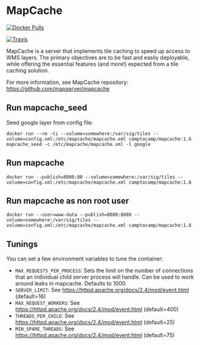 # MapCache

[![Docker Pulls](https://img.shields.io/docker/pulls/camptocamp/mapcache.svg)](https://hub.docker.com/r/camptocamp/mapcache/)

[![Travis](https://travis-ci.org/camptocamp/docker-mapcache.svg)](https://travis-ci.org/camptocamp/docker-mapcache)

MapCache is a server that implements tile caching to speed up access to WMS
layers. The primary objectives are to be fast and easily deployable, while
offering the essential features (and more!) expected from a tile caching
solution.

For more information, see MapCache repository: 
https://github.com/mapserver/mapcache

## Run mapcache_seed

Seed google layer from config file:
```
docker run --rm -ti --volume=somewhere:/var/sig/tiles --volume=config.xml:/etc/mapcache/mapcache.xml camptocamp/mapcache:1.6 mapcache_seed -c /etc/mapcache/mapcache.xml -l google
```

## Run mapcache

```
docker run --publish=8080:80 --volume=somewhere:/var/sig/tiles --volume=config.xml:/etc/mapcache/mapcache.xml camptocamp/mapcache:1.6
```

## Run mapcache as non root user

```
docker run --user=www-data --publish=8080:8080 --volume=somewhere:/var/sig/tiles --volume=config.xml:/etc/mapcache/mapcache.xml camptocamp/mapcache:1.6
```

## Tunings

You can set a few environment variables to tune the container:

* `MAX_REQUESTS_PER_PROCESS`: Sets the limit on the number of connections
  that an individual child server process will handle. Can be used to work
  around leaks in mapcache. Defaults to 1000.
* `SERVER_LIMIT`: See https://httpd.apache.org/docs/2.4/mod/event.html (default=16)
* `MAX_REQUEST_WORKERS`: See https://httpd.apache.org/docs/2.4/mod/event.html (default=400)
* `THREADS_PER_CHILD`: See https://httpd.apache.org/docs/2.4/mod/event.html (default=25)
* `MIN_SPARE_THREADS`: See https://httpd.apache.org/docs/2.4/mod/event.html (default=75)

